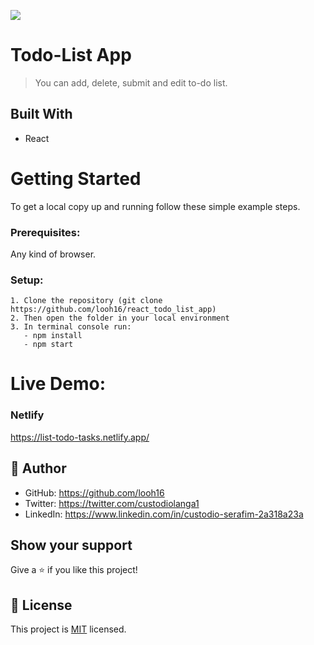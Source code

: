 ![](https://img.shields.io/badge/Microverse-blueviolet)

# Todo-List App

>You can add, delete, submit and edit to-do list.


## Built With

- React

# Getting Started
To get a local copy up and running follow these simple example steps.

### Prerequisites: 
Any kind of browser. 

### Setup:
    1. Clone the repository (git clone https://github.com/looh16/react_todo_list_app)
    2. Then open the folder in your local environment 
    3. In terminal console run:
       - npm install
       - npm start

# Live Demo:

### Netlify
https://list-todo-tasks.netlify.app/


## 👤 **Author**

- GitHub: https://github.com/looh16
- Twitter: https://twitter.com/custodiolanga1
- LinkedIn: https://www.linkedin.com/in/custodio-serafim-2a318a23a


## Show your support

Give a ⭐️ if you like this project!


## 📝 License

This project is [MIT](./MIT.md) licensed.
